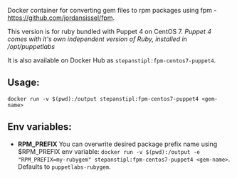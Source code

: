 Docker container for converting gem files to rpm packages using fpm -
https://github.com/jordansissel/fpm.

This version is for ruby bundled with Puppet 4 on CentOS 7.
*Puppet 4 comes with it's own independent version of Ruby, installed in
/opt/puppetlabs* 

It is also available on Docker Hub as `stepanstipl:fpm-centos7-puppet4`.

Usage:
------
`docker run -v $(pwd):/output stepanstipl:fpm-centos7-puppet4 <gem-name>`

Env variables:
--------------
- **RPM_PREFIX**
  You can overwrite desired package prefix name using $RPM_PREFIX env variable: `docker run -v $(pwd):/output -e "RPM_PREFIX=my-rubygem" stepanstipl:fpm-centos7-puppet4 <gem-name>`. Defaults to `puppetlabs-rubygem`.
